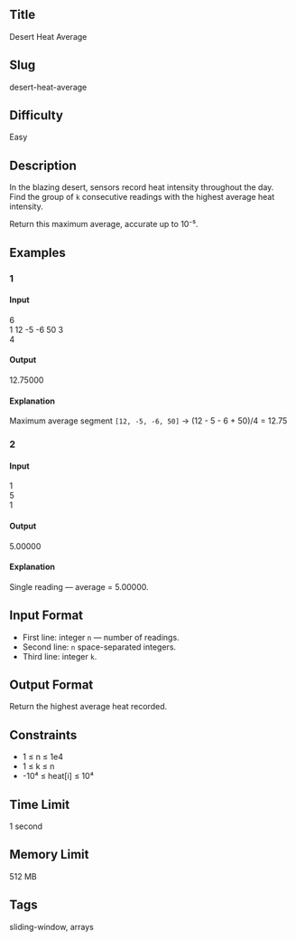 ## Title
Desert Heat Average

## Slug
desert-heat-average

## Difficulty
Easy

## Description

In the blazing desert, sensors record heat intensity throughout the day.  
Find the group of `k` consecutive readings with the highest average heat intensity.

Return this maximum average, accurate up to 10⁻⁵.

## Examples

### 1
#### Input
6  
1 12 -5 -6 50 3  
4  

#### Output
12.75000  

#### Explanation
Maximum average segment `[12, -5, -6, 50]` → (12 - 5 - 6 + 50)/4 = 12.75

### 2
#### Input
1  
5  
1  

#### Output
5.00000  

#### Explanation
Single reading — average = 5.00000.

## Input Format
- First line: integer `n` — number of readings.  
- Second line: `n` space-separated integers.  
- Third line: integer `k`.

## Output Format
Return the highest average heat recorded.

## Constraints
- 1 ≤ n ≤ 1e4  
- 1 ≤ k ≤ n  
- -10⁴ ≤ heat[i] ≤ 10⁴  

## Time Limit
1 second

## Memory Limit
512 MB

## Tags
sliding-window, arrays
